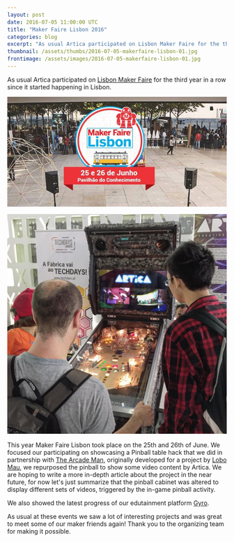 ```yaml
---
layout: post
date: 2016-07-05 11:00:00 UTC
title: "Maker Faire Lisbon 2016"
categories: blog
excerpt: "As usual Artica participated on Lisbon Maker Faire for the third year in a row since it started happening in Lisbon."
thumbnail: /assets/thumbs/2016-07-05-makerfaire-lisbon-01.jpg
frontimage: /assets/images/2016-07-05-makerfaire-lisbon-01.jpg
---
```


As usual Artica participated on [Lisbon Maker Faire][1] for the third year in a row since it started happening in Lisbon.

![](/assets/images/2016-07-05-makerfaire-lisbon-01.jpg)

![](/assets/images/2016-07-05-makerfaire-lisbon-02.jpg)

This year Maker Faire Lisbon took place on the 25th and 26th of June. We focused our participating on showcasing a Pinball table hack that we did in partnership with [The Arcade Man][2], originally developed for a project by [Lobo Mau][3], we repurposed the pinball to show some video content by Artica. We are hoping to write a more in-depth article about the project in the near future, for now let's just summarize that the pinball cabinet was altered to display different sets of videos, triggered by the in-game pinball activity.

We also showed the latest progress of our edutainment platform [Gyro][4].

As usual at these events we saw a lot of interesting projects and was great to meet some of our maker friends again! Thank you to the organizing team for making it possible.

[1]: http://makerfairelisbon.com/
[2]: http://thearcademan.net/
[3]: http://lobomau.pt/
[4]: http://gyro.artica.cc/

